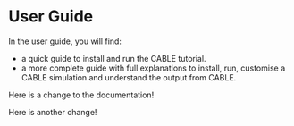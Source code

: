 # User Guide

In the user guide, you will find:

- a quick guide to install and run the CABLE tutorial.
- a more complete guide with full explanations to install, run, customise a CABLE simulation and understand the output from CABLE.

Here is a change to the documentation!

Here is another change!